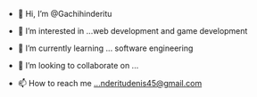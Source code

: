- 👋 Hi, I’m @Gachihinderitu
- 👀 I’m interested in ...web development and game development
- 🌱 I’m currently learning ... software engineering
- 💞️ I’m looking to collaborate on ...

- 📫 How to reach me ...nderitudenis45@gmail.com

<!---
Gachihinderitu/Gachihinderitu is a ✨ special ✨ repository because its `README.md` (this file) appears on your GitHub profile.
You can click the Preview link to take a look at your changes.
--->
